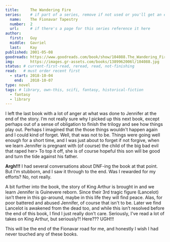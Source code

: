 ```yaml
---
title:     The Wandering Fire
series:    # if part of a series, remove if not used or you'll get an error
  name:    The Fionavar Tapestry
  number:  2
  url:     # if there's a page for this series reference it here
author: 
  first:   Guy
  middle:  Gavriel
  last:    Kay
published: 2001-05-08 
goodreads: https://www.goodreads.com/book/show/104088.The_Wandering_Fire
img:       https://images.gr-assets.com/books/1389962006l/104088.jpg
status: # current-first-read, reread, read, not-finishing
read:   # must order recent first
  - start: 2018-10-04 
    end:   2018-10-07
type: novel
tags: # library, own-this, scifi, fantasy, historical-fiction
  - fantasy
  - library
---
```


I left the last book with a lot of anger at what was done to Jennifer at the end of the story. I’m not really sure why I picked up this next book, except perhaps out of a sense of obligation to finish the trilogy and see how things play out. Perhaps I imagined that the those things wouldn't happen again and I could kind of forget. Well, that was not to be. Things were going well enough for a short time, and I was just about to forget if not forgive, when we learn Jennifer is pregnant with (of course) the child of the big bad evil that raped her> To top it off, she is of course hopeful this son will be good and turn the tide against his father. 

__Argh!!!__ I had several conversations about DNF-ing the book at that point. But I'm stubborn, and I saw it through to the end. Was I rewarded for my efforts? No, not really. 

A bit further into the book, the story of King Arthur is brought in and we learn Jennifer is Guinevere reborn. Since their 3rd tragic figure (Lancelot) isn’t there in this go-around, maybe in this life they will find peace. Alas, for poor battered and abused Jennifer, of course that isn't to be. Later we find Lancelot is awakened from the dead too, and while this isn’t resolved before the end of this book, I find I just really don't care.  Seriously, I've read a lot of takes on King Arthur, but seriously?! Here??? UGH!!!

This will be the end of the Fionavar road for me, and honestly I wish I had never touched any of these books.